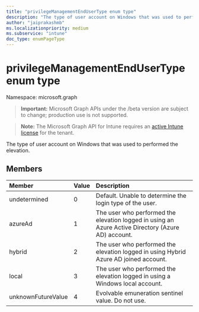 ```yaml
---
title: "privilegeManagementEndUserType enum type"
description: "The type of user account on Windows that was used to performed the elevation."
author: "jaiprakashmb"
ms.localizationpriority: medium
ms.subservice: "intune"
doc_type: enumPageType
---
```


# privilegeManagementEndUserType enum type

Namespace: microsoft.graph
> **Important:** Microsoft Graph APIs under the /beta version are subject to change; production use is not supported.

> **Note:** The Microsoft Graph API for Intune requires an [active Intune license](https://go.microsoft.com/fwlink/?linkid=839381) for the tenant.


The type of user account on Windows that was used to performed the elevation.

## Members
|Member|Value|Description|
|:---|:---|:---|
|undetermined|0|Default. Unable to determine the login type of the user.|
|azureAd|1|The user who performed the elevation logged in using an Azure Active Directory (Azure AD) account.|
|hybrid|2|The user who performed the elevation logged in using Hybrid Azure AD joined account.|
|local|3|The user who performed the elevation logged in using a Windows local account.|
|unknownFutureValue|4|Evolvable emuneration sentinel value. Do not use.|
